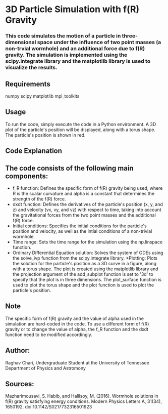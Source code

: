 # 3D Particle Simulation with f(R) Gravity

### This code simulates the motion of a particle in three-dimensional space under the influence of two point masses (a non-trvial wormhole) and an additional force due to f(R) gravity. The simulation is implemented using the scipy.integrate library and the matplotlib library is used to visualize the results.

## Requirements
numpy
scipy
matplotlib
mpl_toolkits

## Usage
To run the code, simply execute the code in a Python environment. A 3D plot of the particle's position will be displayed, along with a torus shape. The particle's position is shown in red.

## Code Explanation
## The code consists of the following main components:

* f_R function: Defines the specific form of f(R) gravity being used, where R is the scalar curvature and alpha is a constant that determines the strength of the f(R) force.
* dxdt function: Defines the derivatives of the particle's position (x, y, and z) and velocity (vx, vy, and vz) with respect to time, taking into account the gravitational forces from the two point masses and the additional f(R) force.
* Initial conditions: Specifies the initial conditions for the particle's position and velocity, as well as the intial conditions of a non-trivial wormhole.
* Time range: Sets the time range for the simulation using the np.linspace function.
* Ordinary Differential Equation solution: Solves the system of ODEs using the solve_ivp function from the scipy.integrate library.
*Plotting: Plots the solution for the particle's position as a 3D curve in a figure, along with a torus shape. The plot is created using the matplotlib library and the projection argument of the add_subplot function is set to '3d' to specify that the plot is in three dimensions. The plot_surface function is used to plot the torus shape and the plot function is used to plot the particle's position.

## Note
The specific form of f(R) gravity and the value of alpha used in the simulation are hard-coded in the code. To use a different form of f(R) gravity or to change the value of alpha, the f_R function and the dxdt function need to be modified accordingly.

## Author:

Raghav Chari, Undergraduate Student at the University of Tennessee Department of Physics and Astromony

## Sources:

Mazharimousavi, S. Habib, and Halilsoy, M. (2016). Wormhole solutions in f(R) gravity satisfying energy conditions. Modern Physics Letters A, 31(34), 1650192. doi:10.1142/S0217732316501923



